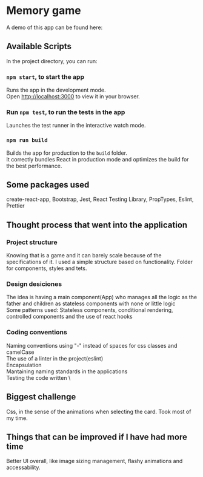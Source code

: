 # Memory game

A demo of this app can be found here:

## Available Scripts

In the project directory, you can run:

### `npm start`, to start the app

Runs the app in the development mode. \
Open [http://localhost:3000](http://localhost:3000) to view it in your browser.

### Run `npm test`, to run the tests in the app

Launches the test runner in the interactive watch mode.

### `npm run build`

Builds the app for production to the `build` folder. \
It correctly bundles React in production mode and optimizes the build for the best performance.

## Some packages used

create-react-app, Bootstrap, Jest, React Testing Library, PropTypes, Eslint, Prettier

## Thought process that went into the application

### Project structure

Knowing that is a game and it can barely scale because of the specifications of it. I used a simple structure based on functionality. Folder for components, styles and tets.

### Design desiciones

The idea is having a main component(App) who manages all the logic as the father and children as stateless components with none or little logic \
Some patterns used: Stateless components, conditional rendering, controlled components and the use of react hooks

### Coding conventions

Naming conventions using "-" instead of spaces for css classes and camelCase \
The use of a linter in the project(eslint) \
Encapsulation \
Mantaining naming standards in the applications \
Testing the code written \

## Biggest challenge

Css, in the sense of the animations when selecting the card. Took most of my time.

## Things that can be improved if I have had more time

Better UI overall, like image sizing management, flashy animations and accessability.
